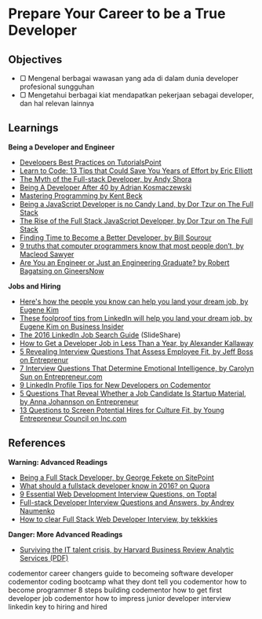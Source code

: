 # Prepare Your Career to be a True Developer

## Objectives

- ▢ Mengenal berbagai wawasan yang ada di dalam dunia developer profesional sungguhan
- ▢ Mengetahui berbagai kiat mendapatkan pekerjaan sebagai developer, dan hal relevan lainnya

## Learnings

**Being a Developer and Engineer**

- [Developers Best Practices on TutorialsPoint](http://www.tutorialspoint.com/developers_best_practices)
- [Learn to Code: 13 Tips that Could Save You Years of Effort by Eric Elliott](https://medium.com/javascript-scene/learn-to-code-13-tips-that-could-save-you-years-of-effort-92ce799a3e1f)
- [The Myth of the Full-stack Developer, by Andy Shora](http://andyshora.com/full-stack-developers.html)
- [Being A Developer After 40 by Adrian Kosmaczewski](https://medium.freecodecamp.com/being-a-developer-after-40-3c5dd112210c)
- [Mastering Programming by Kent Beck](https://www.facebook.com/notes/kent-beck/mastering-programming/1184427814923414)
- [Being a JavaScript Developer is no Candy Land, by Dor Tzur on The Full Stack](http://thefullstack.xyz/candy-land-javascript-developer)
- [The Rise of the Full Stack JavaScript Developer, by Dor Tzur on The Full Stack](http://thefullstack.xyz/full-stack-javascript-developer)
- [Finding Time to Become a Better Developer, by Bill Sourour](https://medium.freecodecamp.com/finding-time-to-become-a-better-developer-eebc154881b2)
- [9 truths that computer programmers know that most people don’t, by Macleod Sawyer](https://blog.macleodsawyer.com/9-truths-that-computer-programmers-know-that-most-people-don-t-773086ab1779)
- [Are You an Engineer or Just an Engineering Graduate? by Robert Bagatsing on GineersNow](http://www.gineersnow.com/details/are-you-an-engineer-or-just-an-engineering-graduate)

**Jobs and Hiring**

- [Here's how the people you know can help you land your dream job, by Eugene Kim](https://www.weforum.org/agenda/2016/06/want-to-land-your-dream-job-this-is-linkedins-advice)
- [These foolproof tips from LinkedIn will help you land your dream job, by Eugene Kim on Business Insider](http://www.businessinsider.co.id/linkedin-tips-for-landing-a-job-2016-6)
- [The 2016 LinkedIn Job Search Guide](http://www.slideshare.net/linkedin/the-2016-linkedin-job-search-guide) (SlideShare)
- [How to Get a Developer Job in Less Than a Year, by Alexander Kallaway](https://medium.freecodecamp.com/how-to-get-a-developer-job-in-less-than-a-year-c27bbfe71645)
- [5 Revealing Interview Questions That Assess Employee Fit, by Jeff Boss on Entreprenur](https://www.entrepreneur.com/article/248899)
- [7 Interview Questions That Determine Emotional Intelligence, by Carolyn Sun on Entrepreneur.com](https://www.entrepreneur.com/article/248524)
- [9 LinkedIn Profile Tips for New Developers on Codementor](https://www.codementor.io/learn-programming/9-linkedin-profile-tips-for-junior-developers)
- [5 Questions That Reveal Whether a Job Candidate Is Startup Material, by Anna Johannson on Entrepreneur](https://www.entrepreneur.com/article/248714)
- [13 Questions to Screen Potential Hires for Culture Fit, by Young Entrepreneur Council on Inc.com](http://www.inc.com/young-entrepreneur-council/13-questions-to-screen-potential-hires-for-culture-fit.html)

## References

**Warning: Advanced Readings**

- [Being a Full Stack Developer, by George Fekete on SitePoint](https://www.sitepoint.com/full-stack-developer)
- [What should a fullstack developer know in 2016? on Quora](https://www.quora.com/What-should-a-fullstack-developer-know-in-2016-1)
- [9 Essential Web Development Interview Questions, on Toptal](https://www.toptal.com/web/interview-questions)
- [Full-stack Developer Interview Questions and Answers, by Andrey Naumenko](https://github.com/indy256/Full-stack-Developer-Interview-Questions-and-Answers)
- [How to clear Full Stack Web Developer Interview, by tekkkies](https://www.tekkkies.com/full-stack-web-developer-interview)

**Danger: More Advanced Readings**

- [Surviving the IT talent crisis, by Harvard Business Review Analytic Services (PDF)](https://enterprisersproject.com/sites/default/files/it_talent_crisis_proven_advice_from_cios_and_hr_leaders.pdf)




codementor career changers guide to becomeing software developer
codementor coding bootcamp what they dont tell you
codementor how to become programmer 8 steps building
codementor how to get first developer job
codementor how to impress junior developer interview
linkedin key to hiring and hired
